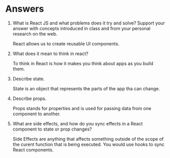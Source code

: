 # Answers

1. What is React JS and what problems does it try and solve? Support your answer with concepts introduced in class and from your personal research on the web.

    React allows us to create reusable UI components.

1. What does it mean to think in react?

    To think in React is how it makes you think about apps as you build them. 

1. Describe state.

    State is an object that represents the parts of the app tha can change.

1. Describe props.

    Props stands for properties and is used for passing data from one component to another. 

1. What are side effects, and how do you sync effects in a React component to state or prop changes?
    
    Side Effects are anything that affects something outside of the scope of the curent function that is being executed. You would use hooks to sync React components.